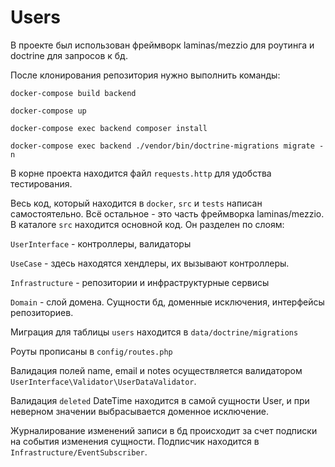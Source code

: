 # Users

В проекте был использован фреймворк laminas/mezzio для роутинга
и doctrine для запросов к бд.

После клонирования репозитория нужно выполнить команды:

`docker-compose build backend`

`docker-compose up`

`docker-compose exec backend composer install`

`docker-compose exec backend ./vendor/bin/doctrine-migrations migrate -n`

В корне проекта находится файл `requests.http` для удобства тестирования.

Весь код, который находится в `docker`, `src` и `tests` написан самостоятельно.
Всё остальное - это часть фреймворка laminas/mezzio.
В каталоге `src` находится основной код. Он разделен по слоям:

`UserInterface` - контроллеры, валидаторы

`UseCase` - здесь находятся хендлеры, их вызывают контроллеры.

`Infrastructure` - репозитории и инфраструктурные сервисы

`Domain` - слой домена. Сущности бд, доменные исключения, интерфейсы репозиториев.

Миграция для таблицы `users` находится в `data/doctrine/migrations`

Роуты прописаны в `config/routes.php`

Валидация полей name, email и notes осуществляется валидатором
`UserInterface\Validator\UserDataValidator`.

Валидация `deleted` DateTime находится в самой сущности User, и при неверном значении
выбрасывается доменное исключение.

Журналирование изменений записи в бд происходит за счет подписки на события
изменения сущности. Подписчик находится в `Infrastructure/EventSubscriber`.

